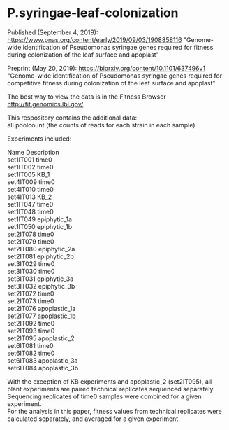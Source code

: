 # P.syringae-leaf-colonization

Published (September 4, 2019):
https://www.pnas.org/content/early/2019/09/03/1908858116
"Genome-wide identification of Pseudomonas syringae genes required for fitness during colonization of the leaf surface and apoplast"

Preprint (May 20, 2019):
https://biorxiv.org/content/10.1101/637496v1  
"Genome-wide identification of Pseudomonas syringae genes required for competitive fitness during colonization of the leaf surface and apoplast"  

The best way to view the data is in the Fitness Browser  
http://fit.genomics.lbl.gov/

This respository contains the additional data:  
all.poolcount (the counts of reads for each strain in each sample)

Experiments included:

Name	Description  
set1IT001 time0  
set1IT002 time0  
set1IT005	KB_1  
set4IT009 time0  
set4IT010 time0  
set4IT013	KB_2  
set1IT047 time0  
set1IT048 time0  
set1IT049	epiphytic_1a  
set1IT050	epiphytic_1b  
set2IT078 time0  
set2IT079 time0  
set2IT080	epiphytic_2a  
set2IT081	epiphytic_2b  
set3IT029 time0  
set3IT030 time0  
set3IT031	epiphytic_3a  
set3IT032	epiphytic_3b  
set2IT072 time0  
set2IT073 time0  
set2IT076	apoplastic_1a  
set2IT077	apoplastic_1b  
set2IT092 time0  
set2IT093 time0  
set2IT095	apoplastic_2  
set6IT081 time0  
set6IT082 time0  
set6IT083	apoplastic_3a  
set6IT084	apoplastic_3b  


With the exception of KB experiments and apoplastic_2 (set2IT095), all plant experiments are paired technical replicates sequenced separately.  
Sequencing replicates of time0 samples were combined for a given experiment.  
For the analysis in this paper, fitness values from technical replicates were calculated separately, and averaged for a given experiment. 
